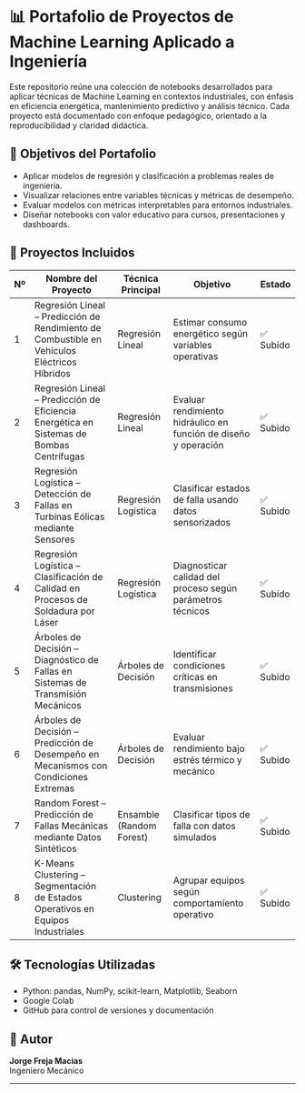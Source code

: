 # 📊 Portafolio de Proyectos de Machine Learning Aplicado a Ingeniería

Este repositorio reúne una colección de notebooks desarrollados para aplicar técnicas de Machine Learning en contextos industriales, con énfasis en eficiencia energética, mantenimiento predictivo y análisis técnico. Cada proyecto está documentado con enfoque pedagógico, orientado a la reproducibilidad y claridad didáctica.

## 🧠 Objetivos del Portafolio

- Aplicar modelos de regresión y clasificación a problemas reales de ingeniería.
- Visualizar relaciones entre variables técnicas y métricas de desempeño.
- Evaluar modelos con métricas interpretables para entornos industriales.
- Diseñar notebooks con valor educativo para cursos, presentaciones y dashboards.

## 📁 Proyectos Incluidos

| Nº | Nombre del Proyecto | Técnica Principal | Objetivo | Estado |
|----|----------------------|-------------------|----------|--------|
| 1 | Regresión Lineal – Predicción de Rendimiento de Combustible en Vehículos Eléctricos Híbridos | Regresión Lineal | Estimar consumo energético según variables operativas | ✅ Subido |
| 2 | Regresión Lineal – Predicción de Eficiencia Energética en Sistemas de Bombas Centrífugas | Regresión Lineal | Evaluar rendimiento hidráulico en función de diseño y operación | ✅ Subido |
| 3 | Regresión Logística – Detección de Fallas en Turbinas Eólicas mediante Sensores | Regresión Logística | Clasificar estados de falla usando datos sensorizados | ✅ Subido |
| 4 | Regresión Logística – Clasificación de Calidad en Procesos de Soldadura por Láser | Regresión Logística | Diagnosticar calidad del proceso según parámetros técnicos | ✅ Subido |
| 5 | Árboles de Decisión – Diagnóstico de Fallas en Sistemas de Transmisión Mecánicos | Árboles de Decisión | Identificar condiciones críticas en transmisiones | ✅ Subido |
| 6 | Árboles de Decisión – Predicción de Desempeño en Mecanismos con Condiciones Extremas | Árboles de Decisión | Evaluar rendimiento bajo estrés térmico y mecánico | ✅ Subido |
| 7 | Random Forest – Predicción de Fallas Mecánicas mediante Datos Sintéticos | Ensamble (Random Forest) | Clasificar tipos de falla con datos simulados | ✅ Subido |
| 8 | K-Means Clustering – Segmentación de Estados Operativos en Equipos Industriales | Clustering | Agrupar equipos según comportamiento operativo | ✅ Subido |

## 🛠️ Tecnologías Utilizadas

- Python: pandas, NumPy, scikit-learn, Matplotlib, Seaborn
- Google Colab
- GitHub para control de versiones y documentación

## 📌 Autor

**Jorge Freja Macias**  
Ingeniero Mecánico

---

